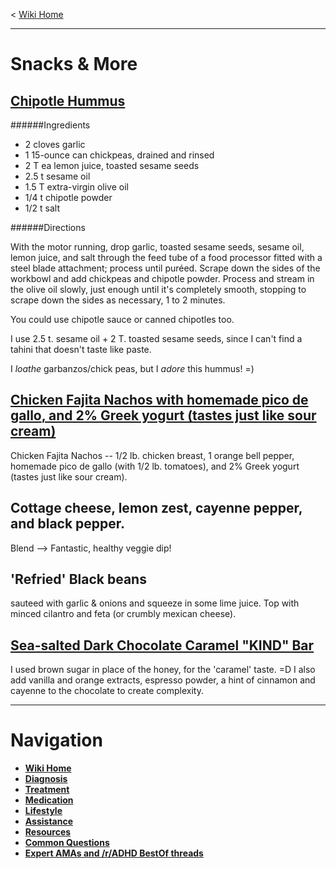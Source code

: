 ﻿< [Wiki Home](/r/adhd/wiki)

***
# Snacks & More

## [**Chipotle Hummus**](http://www.eatingwell.com/recipes/classic_hummus.html)  

######Ingredients

* 2 cloves garlic
* 1 15-ounce can chickpeas, drained and rinsed  
* 2 T ea lemon juice, toasted sesame seeds
* 2.5 t sesame oil
* 1.5 T extra-virgin olive oil
* 1/4 t chipotle powder
* 1/2 t salt

######Directions

With the motor running, drop garlic, toasted sesame seeds, sesame oil, lemon juice, and salt through the feed tube of a food processor fitted with a steel blade attachment; process until puréed. Scrape down the sides of the workbowl and add chickpeas and chipotle powder. Process and stream in the olive oil slowly, just enough until it's completely smooth, stopping to scrape down the sides as necessary, 1 to 2 minutes.

You could use chipotle sauce or canned chipotles too.  

I use 2.5 t. sesame oil + 2 T. toasted sesame seeds, since I can't find a tahini that doesn't taste like paste.

I *loathe* garbanzos/chick peas, but I *adore* this hummus!  =)

## [**Chicken Fajita Nachos with homemade pico de gallo**, and 2% Greek yogurt (tastes just like sour cream)](http://i.imgur.com/aPth5yi.jpg)  

Chicken Fajita Nachos -- 1/2 lb. chicken breast, 1 orange bell pepper, homemade pico de gallo (with 1/2 lb. tomatoes), and 2% Greek yogurt (tastes just like sour cream).   

## Cottage cheese, lemon zest, cayenne pepper, and black pepper.
  Blend --> Fantastic, healthy veggie dip!

## 'Refried' Black beans
  sauteed with garlic & onions and squeeze in some lime juice. Top with minced cilantro and feta (or crumbly mexican cheese).

## **[Sea-salted Dark Chocolate Caramel "KIND" Bar](http://www.theyummylife.com/recipes/324)** 

I used brown sugar in place of the honey, for the 'caramel' taste. =D I also add vanilla and orange extracts, espresso powder, a hint of cinnamon and cayenne to the chocolate to create complexity.

***
# Navigation

* **[Wiki Home](/r/adhd/wiki)**  
* **[Diagnosis](/r/adhd/wiki/diagnosis)**  
* **[Treatment](/r/adhd/wiki/treatment)**  
* **[Medication](/r/adhd/wiki/medication)**  
* **[Lifestyle](/r/adhd/wiki/lifestyle)**  
* **[Assistance](/r/adhd/wiki/assistance)**  
* **[Resources](/r/adhd/wiki/resources)**  
* **[Common Questions](/r/adhd/wiki/common_questions)**  
* **[Expert AMAs and /r/ADHD BestOf threads](/r/adhd/wiki/BestOf)**  
